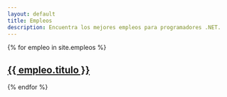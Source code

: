 ```yaml
---
layout: default
title: Empleos
description: Encuentra los mejores empleos para programadores .NET. 
---
```


{% for empleo in site.empleos %}
    <a href="{{ empleo.url | prepend: site.baseurl }}">
    <h2>{{ empleo.titulo }}</h2>
    </a>
{% endfor %}